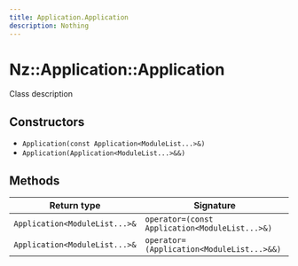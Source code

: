 ```yaml
---
title: Application.Application
description: Nothing
---
```


# Nz::Application::Application

Class description

## Constructors

- `Application(const Application<ModuleList...>&)`
- `Application(Application<ModuleList...>&&)`

## Methods

| Return type | Signature |
| ----------- | --------- |
| `Application<ModuleList...>&` | `operator=(const Application<ModuleList...>&)` |
| `Application<ModuleList...>&` | `operator=(Application<ModuleList...>&&)` |
